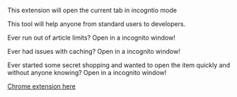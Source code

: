 This extension will open the current tab in incogntio mode

This tool will help anyone from standard users to developers.

Ever run out of article limits? Open in a incognito window!

Ever had issues with caching? Open in a incognito window!

Ever started some secret shopping and wanted to open the item quickly and without anyone knowing? Open in a incognito window!

[Chrome extension here](https://chrome.google.com/webstore/detail/open-tab-in-incognito/jphadcnfmefilmapphdlailkfdmdlllc)

